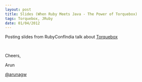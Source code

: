 ```yaml
---
layout: post
title: Slides (When Ruby Meets Java - The Power of Torquebox)
tags: Torquebox, JRuby
date: 01/04/2012
---
```


<div class="entry">

  <p>
    Posting slides from RubyConfIndia talk about <a href="http://torquebox.org/">Torquebox</a>
  </p>

  <script async class="speakerdeck-embed" data-id="4f8552204976b80022018582" data-ratio="1.299492385786802" src="//speakerdeck.com/assets/embed.js"></script>

  <p>&nbsp;</p>

  <p>Cheers,</p>

  <p>Arun</p>

  <p><a href="http://twitter.com/arunagw">@arunagw</a></p>


</div>

